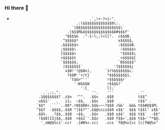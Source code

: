 ### Hi there 👋


-                                        .`,!+-?+i:^.                                       
                                   .:(&$$$$$$$$$$$$8\:.                                   
                                 `)@$$$$$$$$$$$$$$$$$$$\`                                 
                               .|$$$M&$$$$$$$$$$$$$$8#$$$f'                               
                              ^8$$$&  .^-{~l;;l<[[".  c$$$B,                              
                             ^$$$$$*                  x$$$$$,                             
                            .&$$$$$<                  :$$$$$B.                            
                            ;$$$$$\                    ~$$$$$<                            
                            [$$$$$>                    "$$$$$\                            
                            +$$$$$t                    +$$$$${                            
                            `$$$$$$,                  `B$$$$$"                            
                             |$$$$$$1`              ']$$$$$$j                             
                              x$B!'!@$Bn),      `1r%$$$$$$$c.                             
                               ?$$M''+/t}        *$$$$$$$$1.                              
                                't$&>^''`        r$$$$$$r`                                
                                  '-W$$$W        r$$$&?`                                  
                                     ':[_        l};`                                     
                    .`,:;,^.              ''.    '''           .''                        
                  .1@$$$$$$? .z$n  '^^.  .$$v   .$$8           t$$^                       
                  u$$1'   .   i1;  ~$$,  .$$v   .$$8           t$$^ .                     
                 `$$*  .````..88*.r8$$B8<.$$&~~~?$$8 /&&'  &&& t$$#@$$M;                  
                 ^$$f  -$$$$,.$$8 "|$$?"'.$$@cccz$$8 x$$'  $$$ t$$l'`z$$'                 
                 .$$%.  .?$$,.$$8  ~$$,  .$$v   .$$8 x$$'  $$$ t$$`  -$$"                 
                  !$$8]IIj$$,.$$8  >$$1`'.$$v   .$$8 f$$>`,$$$ t$$~`^*$@.                 
                   '_xW@$%c1'.ccr  .{#B%<.cc|   .ccx `f8@%v{cc [c|fW@%x"                  


